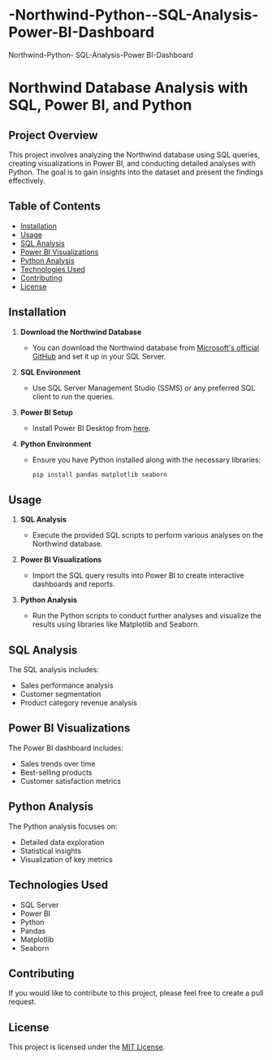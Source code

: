 # -Northwind-Python--SQL-Analysis-Power-BI-Dashboard
 Northwind-Python- SQL-Analysis-Power BI-Dashboard
# Northwind Database Analysis with SQL, Power BI, and Python

## Project Overview
This project involves analyzing the Northwind database using SQL queries, creating visualizations in Power BI, and conducting detailed analyses with Python. The goal is to gain insights into the dataset and present the findings effectively.

## Table of Contents
- [Installation](#installation)
- [Usage](#usage)
- [SQL Analysis](#sql-analysis)
- [Power BI Visualizations](#power-bi-visualizations)
- [Python Analysis](#python-analysis)
- [Technologies Used](#technologies-used)
- [Contributing](#contributing)
- [License](#license)

## Installation
1. **Download the Northwind Database**
   - You can download the Northwind database from [Microsoft's official GitHub](https://github.com/microsoft/sql-server-samples/releases/tag/adventureworks) and set it up in your SQL Server.

2. **SQL Environment**
   - Use SQL Server Management Studio (SSMS) or any preferred SQL client to run the queries.

3. **Power BI Setup**
   - Install Power BI Desktop from [here](https://powerbi.microsoft.com/).

4. **Python Environment**
   - Ensure you have Python installed along with the necessary libraries:
     ```bash
     pip install pandas matplotlib seaborn
     ```

## Usage
1. **SQL Analysis**
   - Execute the provided SQL scripts to perform various analyses on the Northwind database.

2. **Power BI Visualizations**
   - Import the SQL query results into Power BI to create interactive dashboards and reports.

3. **Python Analysis**
   - Run the Python scripts to conduct further analyses and visualize the results using libraries like Matplotlib and Seaborn.

## SQL Analysis
The SQL analysis includes:
- Sales performance analysis
- Customer segmentation
- Product category revenue analysis

## Power BI Visualizations
The Power BI dashboard includes:
- Sales trends over time
- Best-selling products
- Customer satisfaction metrics

## Python Analysis
The Python analysis focuses on:
- Detailed data exploration
- Statistical insights
- Visualization of key metrics

## Technologies Used
- SQL Server
- Power BI
- Python
- Pandas
- Matplotlib
- Seaborn

## Contributing
If you would like to contribute to this project, please feel free to create a pull request.

## License
This project is licensed under the [MIT License](LICENSE).
